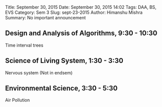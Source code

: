 Title: September 30, 2015
Date: September 30, 2015 14:02
Tags: DAA, BS, EVS
Category: Sem 3
Slug: sept-23-2015
Author: Himanshu Mishra
Summary: No important announcement

## Design and Analysis of Algorithms, 9:30 - 10:30

Time interval trees

## Science of Living System, 1:30 - 3:30

Nervous system (Not in endsem)

## Environmental Science, 3:30 - 5:30

Air Pollution